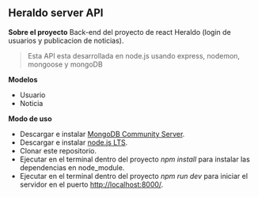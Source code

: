 ## **Heraldo server API** ##

**Sobre el proyecto**
Back-end del proyecto de react Heraldo (login de usuarios y publicacion de noticias).
> Esta API esta desarrollada en node.js usando express, nodemon, mongoose y mongoDB

**Modelos**
 - Usuario
 - Noticia

**Modo de uso**
 - Descargar e instalar [MongoDB Community Server](https://www.mongodb.com/try/download/community).
 - Descargar e instalar [node.js LTS](https://nodejs.org/es/).
 - Clonar este repositorio.
 - Ejecutar en el terminal dentro del proyecto *npm install* para instalar las dependencias en node_module.
 - Ejecutar en el terminal dentro del proyecto *npm run dev* para iniciar el servidor en el puerto [http://localhost:8000/](http://localhost:8000/).